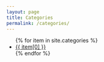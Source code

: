 ```yaml
---
layout: page
title: Categories
permalink: /categories/
---
```


<ul class="posts">
{% for item in site.categories %}
  <li>
    <a class="post-link" href="{{'/category' | relative_url}}/{{item[0]}}">{{ item[0] }}</a>
  </li>
{% endfor %}
</ul>